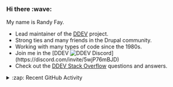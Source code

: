 
<h3>Hi there :wave:</h3>

My name is Randy Fay.

- Lead maintainer of the [DDEV](https://github.com/ddev/ddev) project.
- Strong ties and many friends in the Drupal community.
- Working with many types of code since the 1980s.
- Join me in the [DDEV ![DDEV Discord](https://img.shields.io/discord/664580571770388500?color=7289da&label=discord&logo=discord&logoColor=white_)](https://discord.com/invite/5wjP76mBJD)
- Check out the [DDEV Stack Overflow](https://stackoverflow.com/tags/ddev) questions and answers.

<details>
  <summary>:zap: Recent GitHub Activity</summary>

<!--RECENT_ACTIVITY:start-->
1. 💬 Commented on [#6768](https://github.com/ddev/ddev/issues/6768#issuecomment-2495219730) in [ddev/ddev](https://github.com/ddev/ddev)<br>
2. 💬 Commented on [#6768](https://github.com/ddev/ddev/issues/6768#issuecomment-2495197504) in [ddev/ddev](https://github.com/ddev/ddev)<br>
3. 💬 Commented on [#6014](https://github.com/ddev/ddev/issues/6014#issuecomment-2495190599) in [ddev/ddev](https://github.com/ddev/ddev)<br>
4. 💬 Commented on [#1904](https://github.com/ddev/ddev/issues/1904#issuecomment-2495153402) in [ddev/ddev](https://github.com/ddev/ddev)<br>
5. 💬 Commented on [#1914](https://github.com/ddev/ddev/issues/1914#issuecomment-2495152813) in [ddev/ddev](https://github.com/ddev/ddev)<br>
6. ✔️ Closed issue [#1914](https://github.com/ddev/ddev/issues/1914) in [ddev/ddev](https://github.com/ddev/ddev)<br>
7. 💬 Commented on [#1934](https://github.com/ddev/ddev/issues/1934#issuecomment-2495152557) in [ddev/ddev](https://github.com/ddev/ddev)<br>
8. ✔️ Closed issue [#1934](https://github.com/ddev/ddev/issues/1934) in [ddev/ddev](https://github.com/ddev/ddev)<br>
9. 💬 Commented on [#3731](https://github.com/ddev/ddev/issues/3731#issuecomment-2495151691) in [ddev/ddev](https://github.com/ddev/ddev)<br>
10. ✔️ Closed issue [#3731](https://github.com/ddev/ddev/issues/3731) in [ddev/ddev](https://github.com/ddev/ddev)<br>
11. 💬 Commented on [#4702](https://github.com/ddev/ddev/issues/4702#issuecomment-2495151043) in [ddev/ddev](https://github.com/ddev/ddev)<br>
12. ✔️ Closed issue [#4702](https://github.com/ddev/ddev/issues/4702) in [ddev/ddev](https://github.com/ddev/ddev)<br>
13. ✔️ Closed issue [#5543](https://github.com/ddev/ddev/issues/5543) in [ddev/ddev](https://github.com/ddev/ddev)<br>
14. 💬 Commented on [#5543](https://github.com/ddev/ddev/issues/5543#issuecomment-2495149970) in [ddev/ddev](https://github.com/ddev/ddev)<br>
15. 💬 Commented on [#5792](https://github.com/ddev/ddev/issues/5792#issuecomment-2495139354) in [ddev/ddev](https://github.com/ddev/ddev)<br>
16. ✔️ Closed issue [#5792](https://github.com/ddev/ddev/issues/5792) in [ddev/ddev](https://github.com/ddev/ddev)<br>
17. 💬 Commented on [#6438](https://github.com/ddev/ddev/issues/6438#issuecomment-2495138528) in [ddev/ddev](https://github.com/ddev/ddev)<br>
18. ✔️ Closed issue [#6438](https://github.com/ddev/ddev/issues/6438) in [ddev/ddev](https://github.com/ddev/ddev)<br>
19. 💬 Commented on [#6487](https://github.com/ddev/ddev/issues/6487#issuecomment-2495120496) in [ddev/ddev](https://github.com/ddev/ddev)<br>
20. ✔️ Closed issue [#6487](https://github.com/ddev/ddev/issues/6487) in [ddev/ddev](https://github.com/ddev/ddev)<br>
<!--RECENT_ACTIVITY:end-->

</details>
